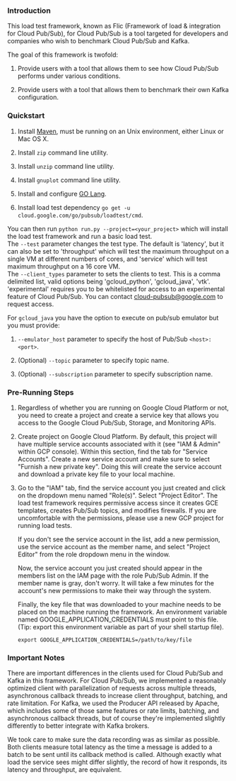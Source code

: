 ### Introduction

This load test framework, known as Flic (Framework of load & integration for
Cloud Pub/Sub), for Cloud Pub/Sub is a tool targeted for developers and
companies who wish to benchmark Cloud Pub/Sub and Kafka.

The goal of this framework is twofold:

1.  Provide users with a tool that allows them to see how Cloud Pub/Sub performs
    under various conditions.

2.  Provide users with a tool that allows them to benchmark their own Kafka
    configuration.

### Quickstart

1. Install [Maven](https://maven.apache.org/), must be running on an Unix environment, either Linux or Mac OS X.

2. Install `zip` command line utility.

3. Install `unzip` command line utility.

4. Install `gnuplot` command line utility.

5. Install and configure [GO Lang](https://golang.org/).

6. Install load test dependency `go get -u cloud.google.com/go/pubsub/loadtest/cmd`.
  
You can then run `python run.py --project=<your_project>` which will install the load test framework and run a basic load test.  
The `--test` parameter changes the test type. The default is 'latency', but it can also be set to 'throughput' which will test the maximum throughput on a single VM at different numbers of cores, and 'service' which will test maximum throughput on a 16 core VM.  
The `--client_types` parameter to sets the clients to test. This is a comma delimited list, valid options being 'gcloud_python', 'gcloud_java', 'vtk'. 'experimental' requires you to be whitelisted for access to an experimental feature of Cloud Pub/Sub. You can contact cloud-pubsub@google.com to request access.

For `gcloud_java` you have the option to execute on pub/sub emulator but you must provide:

1. `--emulator_host` parameter to specify the host of Pub/Sub `<host>:<port>`.

2. (Optional) `--topic` parameter to specify topic name.

3. (Optional) `--subscription` parameter to specify subscription name.

### Pre-Running Steps

1.  Regardless of whether you are running on Google Cloud Platform or not, you
    need to create a project and create a service key that allows you access to
    the Google Cloud Pub/Sub, Storage, and Monitoring APIs.

2.  Create project on Google Cloud Platform. By default, this project will have
    multiple service accounts associated with it (see "IAM & Admin" within GCP
    console). Within this section, find the tab for "Service Accounts". Create a
    new service account and make sure to select "Furnish a new private key".
    Doing this will create the service account and download a private key file
    to your local machine.

3.  Go to the "IAM" tab, find the service account you just created and click on
    the dropdown menu named "Role(s)". Select "Project Editor". The load test
    framework requires permissive access since it creates GCE templates,
    creates Pub/Sub topics, and modifies firewalls. If you are uncomfortable
    with the permissions, please use a new GCP project for running load tests.

    If you don't see the service account in the list, add a new permission, use
    the service account as the member name, and select "Project Editor" from the
    role dropdown menu in the window.

    Now, the service account you just created should appear in the members list
    on the IAM page with the role Pub/Sub Admin. If the member name is gray,
    don't worry. It will take a few minutes for the account's new permissions to
    make their way through the system.

    Finally, the key file that was downloaded to your machine
    needs to be placed on the machine running the framework. An environment
    variable named GOOGLE_APPLICATION_CREDENTIALS must point to this file. (Tip:
    export this environment variable as part of your shell startup file).

    `export GOOGLE_APPLICATION_CREDENTIALS=/path/to/key/file`

### Important Notes

There are important differences in the clients used for Cloud Pub/Sub and Kafka
in this framework. For Cloud Pub/Sub, we implemented a reasonably optimized
client with parallelization of requests across multiple threads, asynchronous
callback threads to increase client throughput, batching, and rate limitation.
For Kafka, we used the Producer API released by Apache, which includes some of
those same features or rate limits, batching, and asynchronous callback threads,
but of course they're implemented slightly differently to better integrate with
Kafka brokers.

We took care to make sure the data recording was as similar as possible. Both clients
measure total latency as the time a message is added to a batch to be sent until its
callback method is called. Although exactly what load the service sees might differ
slightly, the record of how it responds, its latency and throughput, are equivalent.
